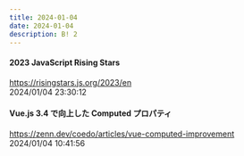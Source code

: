 ```yaml
---
title: 2024-01-04
date: 2024-01-04
description: B! 2
---
```


#### 2023 JavaScript Rising Stars
https://risingstars.js.org/2023/en<br>
2024/01/04 23:30:12<br>


#### Vue.js 3.4 で向上した Computed プロパティ
https://zenn.dev/coedo/articles/vue-computed-improvement<br>
2024/01/04 10:41:56<br>


